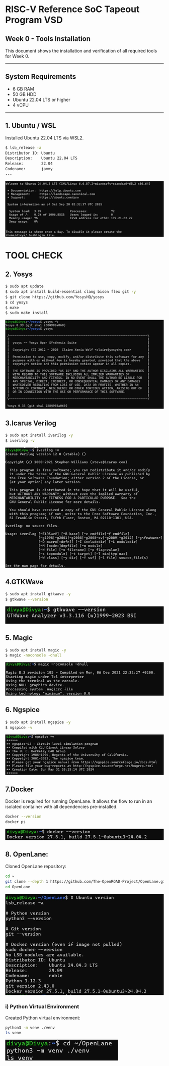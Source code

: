# RISC‑V Reference SoC Tapeout Program VSD  
## Week 0 - Tools Installation

This document shows the installation and verification of all required tools for Week 0.

---

## System Requirements

- 6 GB RAM  
- 50 GB HDD  
- Ubuntu 22.04 LTS or higher  
- 4 vCPU  

---

## 1. Ubuntu / WSL

Installed Ubuntu 22.04 LTS via WSL2.

```bash
$ lsb_release -a
Distributor ID: Ubuntu
Description:    Ubuntu 22.04 LTS
Release:        22.04
Codename:       jammy
---
```
![ubuntu Installed](https://github.com/bdivya-9125/soc-odyssey-week0-lab-setup/blob/main/Week0/Task0/Images/ubuntu_install.jpg?raw=true)

# TOOL CHECK
## 2. Yosys

```bash
$ sudo apt update
$ sudo apt install build-essential clang bison flex git -y
$ git clone https://github.com/YosysHQ/yosys
$ cd yosys
$ make
$ sudo make install
```
![Yosys Installed](https://github.com/bdivya-9125/soc-odyssey-week0-lab-setup/blob/main/Week0/Task0/Images/yosys.jpg?raw=true)

## 3.Icarus Verilog
```bash
$ sudo apt install iverilog -y
$ iverilog -v
```
![iverilog Installed](https://github.com/bdivya-9125/soc-odyssey-week0-lab-setup/blob/main/Week0/Task0/Images/iverilog.jpg?raw=true)

## 4.GTKWave
```bash
$ sudo apt install gtkwave -y
$ gtkwave --version
```
![GTKWave Installed](https://github.com/bdivya-9125/soc-odyssey-week0-lab-setup/blob/main/Week0/Task0/Images/gtkwave.jpg?raw=true)

## 5. Magic
```bash
$ sudo apt install magic -y
$ magic -noconsole -dnull
```
![Magic Installed](https://github.com/bdivya-9125/soc-odyssey-week0-lab-setup/blob/main/Week0/Task0/Images/magic%20vlsi.jpg?raw=true)

## 6. Ngspice
```bash
$ sudo apt install ngspice -y
$ ngspice -v
```
![Ngspice Installed](https://github.com/bdivya-9125/soc-odyssey-week0-lab-setup/blob/main/Week0/Task0/Images/ngspice.jpg?raw=true)

## 7.Docker

Docker is required for running OpenLane. It allows the flow to run in an isolated container with all dependencies pre-installed.
```bash
docker --version
docker ps
```
![Docker_Installed](https://github.com/bdivya-9125/soc-odyssey-week0-lab-setup/blob/main/Week0/Task0/Images/docker.jpg?raw=true)

## 8. OpenLane:
Cloned OpenLane repository:

```bash
cd ~
git clone --depth 1 https://github.com/The-OpenROAD-Project/OpenLane.git
cd OpenLane
```
![OpenLane_Installed](https://github.com/bdivya-9125/soc-odyssey-week0-lab-setup/blob/main/Week0/Task0/Images/openlane.jpg?raw=true)
### i) Python Virtual Environment

Created Python virtual environment:
```bash
python3 -m venv ./venv
ls venv
```
![OpenLane_Installed](https://github.com/bdivya-9125/soc-odyssey-week0-lab-setup/blob/main/Week0/Task0/Images/python_setup.jpg?raw=true)
